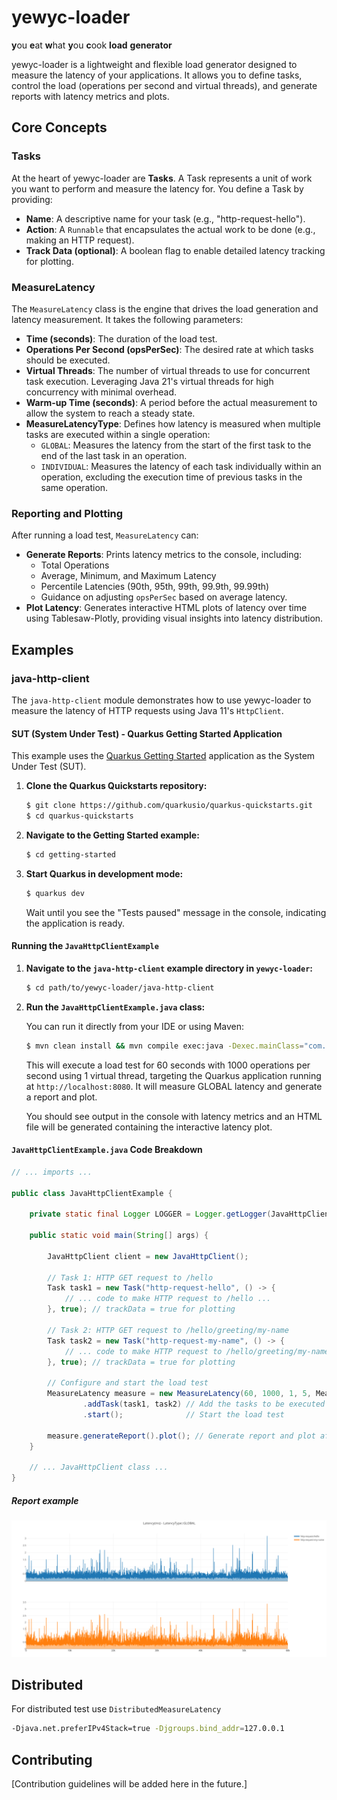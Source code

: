 # yewyc-loader

**y**ou **e**at **w**hat **y**ou **c**ook **load** **generator**

yewyc-loader is a lightweight and flexible load generator designed to measure the latency of your applications. It allows you to define tasks, control the load (operations per second and virtual threads), and generate reports with latency metrics and plots.

## Core Concepts

### Tasks

At the heart of yewyc-loader are **Tasks**. A Task represents a unit of work you want to perform and measure the latency for. You define a Task by providing:

- **Name**: A descriptive name for your task (e.g., "http-request-hello").
- **Action**: A `Runnable` that encapsulates the actual work to be done (e.g., making an HTTP request).
- **Track Data (optional)**: A boolean flag to enable detailed latency tracking for plotting.

### MeasureLatency

The `MeasureLatency` class is the engine that drives the load generation and latency measurement. It takes the following parameters:

- **Time (seconds)**: The duration of the load test.
- **Operations Per Second (opsPerSec)**: The desired rate at which tasks should be executed.
- **Virtual Threads**: The number of virtual threads to use for concurrent task execution. Leveraging Java 21's virtual threads for high concurrency with minimal overhead.
- **Warm-up Time (seconds)**:  A period before the actual measurement to allow the system to reach a steady state.
- **MeasureLatencyType**: Defines how latency is measured when multiple tasks are executed within a single operation:
    - `GLOBAL`: Measures the latency from the start of the first task to the end of the last task in an operation.
    - `INDIVIDUAL`: Measures the latency of each task individually within an operation, excluding the execution time of previous tasks in the same operation.

### Reporting and Plotting

After running a load test, `MeasureLatency` can:

- **Generate Reports**:  Prints latency metrics to the console, including:
    - Total Operations
    - Average, Minimum, and Maximum Latency
    - Percentile Latencies (90th, 95th, 99th, 99.9th, 99.99th)
    - Guidance on adjusting `opsPerSec` based on average latency.
- **Plot Latency**: Generates interactive HTML plots of latency over time using Tablesaw-Plotly, providing visual insights into latency distribution.

## Examples

### java-http-client

The `java-http-client` module demonstrates how to use yewyc-loader to measure the latency of HTTP requests using Java 11's `HttpClient`.

#### SUT (System Under Test) - Quarkus Getting Started Application

This example uses the [Quarkus Getting Started](https://github.com/quarkusio/quarkus-quickstarts/tree/main/getting-started) application as the System Under Test (SUT).

1. **Clone the Quarkus Quickstarts repository:**

   ```bash
   $ git clone https://github.com/quarkusio/quarkus-quickstarts.git
   $ cd quarkus-quickstarts
   ```

2. **Navigate to the Getting Started example:**

   ```bash
   $ cd getting-started
   ```

3. **Start Quarkus in development mode:**

   ```bash
   $ quarkus dev
   ```

   Wait until you see the "Tests paused" message in the console, indicating the application is ready.

#### Running the `JavaHttpClientExample`

1. **Navigate to the `java-http-client` example directory in `yewyc-loader`:**

   ```bash
   $ cd path/to/yewyc-loader/java-http-client
   ```

2. **Run the `JavaHttpClientExample.java` class:**

   You can run it directly from your IDE or using Maven:

   ```bash
   $ mvn clean install && mvn compile exec:java -Dexec.mainClass="com.github.yewyc.javahttpclient.JavaHttpClientExample" -pl java-http-client
   ```

   This will execute a load test for 60 seconds with 1000 operations per second using 1 virtual thread, targeting the Quarkus application running at `http://localhost:8080`. It will measure GLOBAL latency and generate a report and plot.

   You should see output in the console with latency metrics and an HTML file will be generated containing the interactive latency plot.

#### `JavaHttpClientExample.java` Code Breakdown

```java
// ... imports ...

public class JavaHttpClientExample {

    private static final Logger LOGGER = Logger.getLogger(JavaHttpClientExample.class);

    public static void main(String[] args) {

        JavaHttpClient client = new JavaHttpClient();

        // Task 1: HTTP GET request to /hello
        Task task1 = new Task("http-request-hello", () -> {
            // ... code to make HTTP request to /hello ...
        }, true); // trackData = true for plotting

        // Task 2: HTTP GET request to /hello/greeting/my-name
        Task task2 = new Task("http-request-my-name", () -> {
            // ... code to make HTTP request to /hello/greeting/my-name ...
        }, true); // trackData = true for plotting

        // Configure and start the load test
        MeasureLatency measure = new MeasureLatency(60, 1000, 1, 5, MeasureLatencyType.GLOBAL)
                .addTask(task1, task2) // Add the tasks to be executed
                .start();              // Start the load test

        measure.generateReport().plot(); // Generate report and plot after test completion
    }

    // ... JavaHttpClient class ...
}
```

##### Report example

![Chart Example](doc/chart-example.png)

## Distributed
For distributed test use `DistributedMeasureLatency`
```bash
-Djava.net.preferIPv4Stack=true -Djgroups.bind_addr=127.0.0.1
```

## Contributing

[Contribution guidelines will be added here in the future.]
